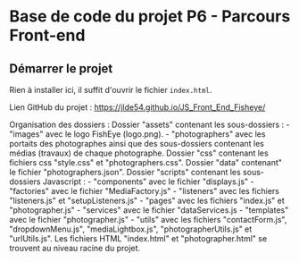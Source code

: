 # Base de code du projet P6 - Parcours Front-end

## Démarrer le projet

Rien à installer ici, il suffit d'ouvrir le fichier `index.html`.

Lien GitHub du projet : https://jlde54.github.io/JS_Front_End_Fisheye/

Organisation des dossiers :
Dossier "assets" contenant les sous-dossiers : 
    - "images" avec le logo FishEye (logo.png).
    - "photographers" avec les portaits des photographes ainsi que des sous-dossiers contenant les médias (travaux) de chaque photographe.
Dossier "css" contenant les fichiers css "style.css" et "photographers.css".
Dossier "data" contenant" le fichier "photographers.json".
Dossier "scripts" contenant les sous-dossiers Javascript :
    - "components" avec le fichier "displays.js"
    - "factories" avec le fichier "MediaFactory.js"
    - "listeners" avec les fichiers "listeners.js" et "setupListeners.js"
    - "pages" avec les fichiers "index.js" et "photographer.js"
    - "services" avec le fichier "dataServices.js
    - "templates" avec le fichier "photographer.js"
    - "utils" avec les fichiers "contactForm.js", "dropdownMenu.js", "mediaLightbox.js", "photographerUtils.js" et "urlUtils.js".
Les fichiers HTML "index.html" et "photographer.html" se trouvent au niveau racine du projet.